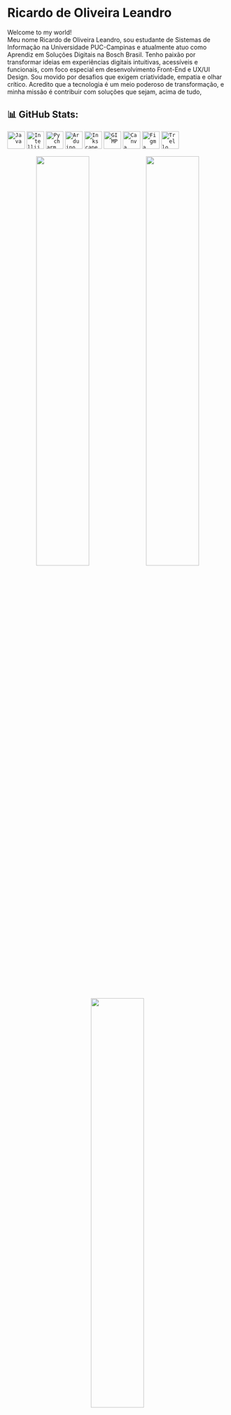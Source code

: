 # Ricardo de Oliveira Leandro
Welcome to my world!   
Meu nome Ricardo de Oliveira Leandro, sou estudante de Sistemas de Informação na Universidade PUC-Campinas e atualmente atuo como Aprendiz em Soluções Digitais na Bosch Brasil. Tenho paixão por transformar ideias em experiências digitais intuitivas, acessíveis e funcionais, com foco especial em desenvolvimento Front-End e UX/UI Design.
Sou movido por desafios que exigem criatividade, empatia e olhar crítico. Acredito que a tecnologia é um meio poderoso de transformação, e minha missão é contribuir com soluções que sejam, acima de tudo,
## 📊 GitHub Stats:
<code><img width ="40px" src="https://cdn.jsdelivr.net/gh/devicons/devicon@latest/icons/java/java-original.svg" title="Java"/></code>
<code><img width="40px" src="https://cdn.jsdelivr.net/gh/devicons/devicon@latest/icons/intellij/intellij-original.svg" title="Intellij"/></code>
<code><img width="40px" src="https://cdn.jsdelivr.net/gh/devicons/devicon@latest/icons/pycharm/pycharm-original.svg" title="Pycharm"/></code>
<code><img width="40px" src="https://cdn.jsdelivr.net/gh/devicons/devicon/icons/arduino/arduino-original.svg" title="Arduino"/></code>
<code><img width="40px" src="https://cdn.jsdelivr.net/gh/devicons/devicon/icons/inkscape/inkscape-original.svg" title="Inkscape"/></code>
<code><img width="40px" src="https://devicon-website.vercel.app/api/gimp/original.svg" title="GIMP"/></code>
<code><img width="40px" src="https://cdn.jsdelivr.net/gh/devicons/devicon/icons/canva/canva-original.svg" title="Canva"/></code>
<code><img width="40px" src="https://cdn.jsdelivr.net/gh/devicons/devicon@latest/icons/figma/figma-original.svg" title="Figma"/></code>
<code><img width="40px" src="https://cdn.jsdelivr.net/gh/devicons/devicon/icons/trello/trello-plain.svg" title="Trello"/></code>
<br>
<p align="center">
<img src="https://github-readme-stats.vercel.app/api?username=ricardooleans&theme=dracula&hide_border=false&include_all_commits=false&count_private=false" width="49%" />
<img src="https://github-readme-streak-stats.herokuapp.com/?user=ricardoOlean&theme=dracula&hide_border=false" width="49%" />
</p>
<p align="center">
<img src="https://github-readme-stats.vercel.app/api/top-langs/?username=ricardoOlean&theme=dracula&hide_border=false&include_all_commits=false&count_private=false&layout=compact" width="49%" />
</p>

<br clear="both">

---

🎮 Obrigado por visitar meu perfil!

✨ Continue explorando, aprendendo e se divertindo com a tecnologia.

Mamma mia! Até a próxima! 🍝💻

<img src="https://media2.giphy.com/media/v1.Y2lkPTc5MGI3NjExNG4zcmt2YmgzeXd2eHUyYTZzMmd3ODE1cWtocXNmY2J3NzZyZGN4ayZlcD12MV9pbnRlcm5hbF9naWZfYnlfaWQmY3Q9Zw/1Aj4GdLC0amFRv10VT/giphy.gif" height=400 width=600/>
